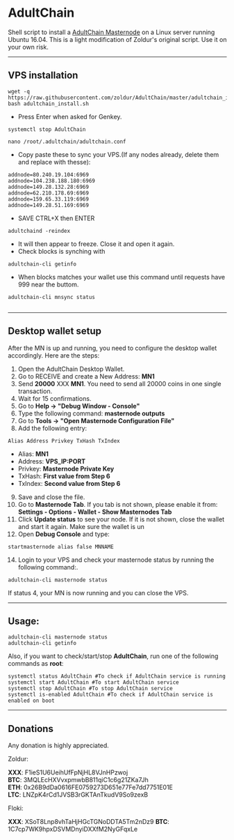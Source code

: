 # AdultChain 
Shell script to install a [AdultChain Masternode](https://adultchain.xxx/) on a Linux server running Ubuntu 16.04. This is a light modification of Zoldur's original script. Use it on your own risk.
***

## VPS installation
```
wget -q https://raw.githubusercontent.com/zoldur/AdultChain/master/adultchain_install.sh
bash adultchain_install.sh
```
* Press Enter when asked for Genkey.
```
systemctl stop AdultChain

nano /root/.adultchain/adultchain.conf
```
* Copy paste these to sync your VPS.(If any nodes already, delete them and replace with thesse): 
```
addnode=80.240.19.104:6969
addnode=104.238.188.180:6969
addnode=149.28.132.28:6969
addnode=62.210.178.69:6969
addnode=159.65.33.119:6969
addnode=149.28.51.169:6969
```
* SAVE CTRL+X then ENTER
```
adultchaind -reindex
```
* It will then appear to freeze. Close it and open it again.
* Check blocks is synching with
```
adultchain-cli getinfo
```
* When blocks matches your wallet use this command until requests have 999 near the buttom.
```
adultchain-cli mnsync status


```
***

## Desktop wallet setup  

After the MN is up and running, you need to configure the desktop wallet accordingly. Here are the steps:  
1. Open the AdultChain Desktop Wallet.  
2. Go to RECEIVE and create a New Address: **MN1**  
3. Send **20000** XXX **MN1**. You need to send all 20000 coins in one single transaction.
4. Wait for 15 confirmations.
5. Go to **Help -> "Debug Window - Console"**  
6. Type the following command: **masternode outputs**  
7. Go to  **Tools -> "Open Masternode Configuration File"**
8. Add the following entry:
```
Alias Address Privkey TxHash TxIndex
```
* Alias: **MN1**
* Address: **VPS_IP:PORT**
* Privkey: **Masternode Private Key**
* TxHash: **First value from Step 6**
* TxIndex:  **Second value from Step 6**
9. Save and close the file.
10. Go to **Masternode Tab**. If you tab is not shown, please enable it from: **Settings - Options - Wallet - Show Masternodes Tab**
11. Click **Update status** to see your node. If it is not shown, close the wallet and start it again. Make sure the wallet is un
12. Open **Debug Console** and type:
```
startmasternode alias false MNNAME
``` 
14. Login to your VPS and check your masternode status by running the following command:.
```
adultchain-cli masternode status
```
If status 4, your MN is now running and you can close the VPS.
***

## Usage:
```
adultchain-cli masternode status  
adultchain-cli getinfo
```
Also, if you want to check/start/stop **AdultChain**, run one of the following commands as **root**:

```
systemctl status AdultChain #To check if AdultChain service is running  
systemctl start AdultChain #To start AdultChain service  
systemctl stop AdultChain #To stop AdultChain service  
systemctl is-enabled AdultChain #To check if AdultChain service is enabled on boot  
```  
***

## Donations

Any donation is highly appreciated.

Zoldur:

**XXX**: F1ieS1U6UeihUfFpNjHL8VJnHPzwoj  
**BTC**: 3MQLEcHXVvxpmwbB811qiC1c6g21ZKa7Jh  
**ETH**: 0x26B9dDa0616FE0759273D651e77Fe7dd7751E01E  
**LTC**: LNZpK4rCd1JVSB3rGKTAnTkudV9So9zexB  

Floki:

**XXX**: XSoT8Lnp8vhTaHjHGcTGNoDDTA5Tm2nDz9
**BTC**: 1C7cp7WK9hpxDSVMDnyiDXXfM2NyGFqxLe
